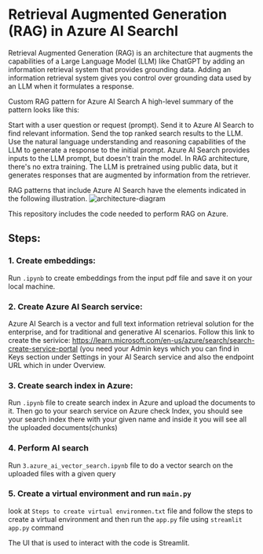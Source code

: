 # **Retrieval Augmented Generation (RAG) in Azure AI SearchI**
Retrieval Augmented Generation (RAG) is an architecture that augments the capabilities of a Large Language Model (LLM) like ChatGPT by adding an information retrieval system that provides grounding data. Adding an information retrieval system gives you control over grounding data used by an LLM when it formulates a response.

Custom RAG pattern for Azure AI Search
A high-level summary of the pattern looks like this:

Start with a user question or request (prompt).
Send it to Azure AI Search to find relevant information.
Send the top ranked search results to the LLM.
Use the natural language understanding and reasoning capabilities of the LLM to generate a response to the initial prompt.
Azure AI Search provides inputs to the LLM prompt, but doesn't train the model. In RAG architecture, there's no extra training. The LLM is pretrained using public data, but it generates responses that are augmented by information from the retriever.

RAG patterns that include Azure AI Search have the elements indicated in the following illustration.
![architecture-diagram](https://github.com/BehnamBarabadi/RAG-with-Azure-OpenAI/assets/59636426/9bc99705-296d-43df-bea0-156504315d39)




This repository includes the code needed to perform RAG on Azure.

## **Steps:**
### 1. Create embeddings:
   Run `.ipynb` to create embeddings from the input pdf file and save it on your local machine.
### 2. Create Azure AI Search service:
   Azure AI Search is a vector and full text information retrieval solution for the enterprise, and for traditional and generative AI scenarios.
   Follow this link to create the serivice: https://learn.microsoft.com/en-us/azure/search/search-create-service-portal
   (you need your Admin keys which you can find in Keys section under Settings in your AI Search service and also the endpoint URL which in under Overview.
### 3. Create search index in Azure:
   Run `.ipynb` file to create search index in Azure and upload the documents to it. Then go to your search service on Azure check Index, you should see your search index there with your given name    and inside it you will see all the uploaded documents(chunks)
### 4. Perform AI search
   Run `3.azure_ai_vector_search.ipynb` file to do a vector search on the uploaded files with a given query
   
### 5. Create a virtual environment and run `main.py`
   look at `Steps to create virtual environmen.txt` file and follow the steps to create a virtual environment and then run the `app.py` file using `streamlit app.py` command
   
The UI that is used to interact with the code is Streamlit.
